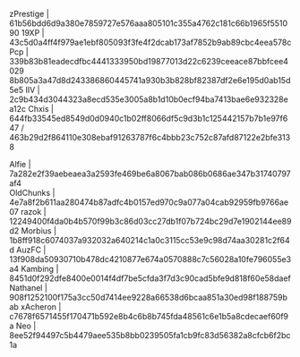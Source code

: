zPrestige | 61b56bdd6d9a380e7859727e576aaa805101c355a4762c181c66b1965f551090
19XP | 43c5d0a4ff4f979ae1ebf805093f3fe4f2dcab173af7852b9ab89cbc4eea578c                                                                                                        
Pcp | 339b83b81eadecdfbc4441333950bd19877013d22c6239ceeace87bbfcee4029
8b805a3a47d8d243386860445741a930b3b828bf82387df2e6e195d0ab15d5e5
IIV | 2c9b434d3044323a8ecd535e3005a8b1d10b0ecf94ba7413bae6e932328ea12c                                                                                                              Chxis | 644fb33545ed8549d0d0940c1b02ff8066df5c9d3b1c125442157b7b1e97f647 / 463b29d2f864110e308ebaf91263787f6c4bbb23c752c87afd87122e2bfe3138                                         

Alfie | 7a282e2f39aebeaea3a2593fe469be6a8067bab086b0686ae347b31740797af4                                                                                                          
OldChunks | 4e7a8f2b611aa280474b87adfc4b0157ed970c9a077a04cab92959fb9766ae07
razok | 12249400f4da0b4b570f99b3c86d03cc27db1f07b724bc29d7e1902144ee89d2
Morbius | 1b8ff918c6074037a932032a640214c1a0c3115cc53e9c98d74aa30281c2f64d 
AuzFC | 13f908da50930710b478dc4210877e674a0570888c7c56028a10fe796055e3a4
Kambing | 8451d0f292dfe8400e0014f4df7be5cfda3f7d3c90cad5bfe9d818f60e58daef
Nathanel | 908f1252100f175a3cc50d7414ee9228a66538d6bcaa851a30ed98f188759bab
xAcheron | c7678f6571455f170471b592e8b4c6b8b745fda48561c6e1b5a8cdecaef60f9a
Neo | 8ee52f94497c5b4479aee535b8bb0239505fa1cb9fc83d56382a8cfcb6f2bc1a
